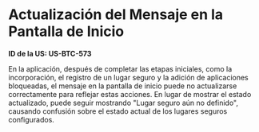 # Actualización del Mensaje en la Pantalla de Inicio

**ID de la US: US-BTC-573**

En la aplicación, después de completar las etapas iniciales, como la incorporación, el registro de un lugar seguro y la adición de aplicaciones bloqueadas, el mensaje en la pantalla de inicio puede no actualizarse correctamente para reflejar estas acciones. En lugar de mostrar el estado actualizado, puede seguir mostrando "Lugar seguro aún no definido", causando confusión sobre el estado actual de los lugares seguros configurados.